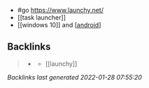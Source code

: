- #go https://www.launchy.net/
- [[task launcher]]
- [[windows 10]] and [[android]]

[//begin]: # "Autogenerated link references for markdown compatibility"
[android]: android.md "android"
[//end]: # "Autogenerated link references"

## Backlinks

> - [](2021-05-17.md)
>   - [[launchy]]

_Backlinks last generated 2022-01-28 07:55:20_
